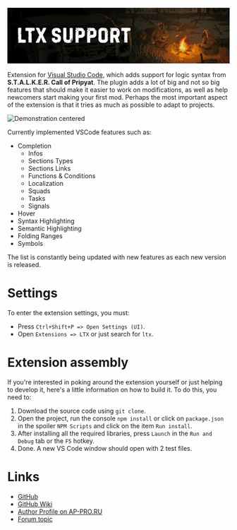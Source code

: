 ![Title centered](modding-tools-images/ltx-support-Title.gif)

Extension for [Visual Studio Code](https://code.visualstudio.com/), which adds support for logic syntax from **S.T.A.L.K.E.R. Call of Pripyat**. The plugin adds a lot of big and not so big features that should make it easier to work on modifications, as well as help newcomers start making your first mod. Perhaps the most important aspect of the extension is that it tries as much as possible to adapt to projects.

![Demonstration centered](modding-tools-images/ltx-support-Demonstration.gif)

Currently implemented VSCode features such as:

* Completion
  * Infos
  * Sections Types
  * Sections Links
  * Functions & Conditions
  * Localization
  * Squads
  * Tasks
  * Signals
* Hover
* Syntax Highlighting
* Semantic Highlighting
* Folding Ranges
* Symbols

The list is constantly being updated with new features as each new version is released.

# Settings

To enter the extension settings, you must:

* Press `Ctrl+Shift+P => Open Settings (UI)`.
* Open `Extensions => LTX` or just search for `ltx`.

# Extension assembly

If you're interested in poking around the extension yourself or just helping to develop it, here's a little information on how to build it. To do this, you need to:

1. Download the source code using `git clone`.
2. Open the project, run the console `npm install` or click on `package.json` in the spoiler `NPM Scripts` and click on the item `Run install`.
3. After installing all the required libraries, press `Launch` in the `Run and Debug` tab or the `F5` hotkey.
4. Done. A new VS Code window should open with 2 test files.

# Links

* [GitHub](https://github.com/AziatkaVictor/ltx-support)
* [GitHub Wiki](https://github.com/AziatkaVictor/ltx-support/wiki)
* [Author Profile on AP-PRO.RU](https://ap-pro.ru/profile/6-aziatkavictor/)
* [Forum topic](https://ap-pro.ru/forums/topic/3561-vscode-podderzhka-sintaksisa-cop/)
